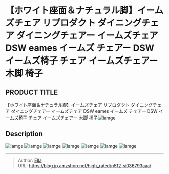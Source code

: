 # 【ホワイト座面＆ナチュラル脚】イームズチェア リプロダクト ダイニングチェア ダイニングチェアー イームズチェア DSW eames イームズ チェアー DSW イームズ椅子 チェア イームズチェアー 木脚 椅子


## PRODUCT TITLE 

【ホワイト座面＆ナチュラル脚】イームズチェア リプロダクト ダイニングチェア ダイニングチェアー イームズチェア DSW eames イームズ チェアー DSW イームズ椅子 チェア イームズチェアー 木脚 椅子![iamge](https://b2bfiles1.gigab2b.cn/image/wkseller/301/PP004264/20200416_e8a02da67a71be9911164637c2da0155.jpg)

## Description











![iamge](https://b2bfiles1.gigab2b.cn/image/wkseller/301/PP004264/20200416_88cf73fdfba7b86499dc3d3faa0ba952.jpg)
![iamge](https://b2bfiles1.gigab2b.cn/image/wkseller/301/PP004264/20200416_e3eb89160c9bf3e8eb11d1869a956851.jpg)
![iamge](https://b2bfiles1.gigab2b.cn/image/wkseller/301/PP004264/20200416_47553898566963046b28dbc0a28470c6.jpg)
![iamge](https://b2bfiles1.gigab2b.cn/image/wkseller/301/PP004264/20200416_13ec4bf7b454a7a4dda292b5f76f7ff4.jpg)
![iamge](https://b2bfiles1.gigab2b.cn/image/wkseller/301/PP004264/20200416_ca50baf70884462d6720cbe5aab8359d.jpg)
![iamge](https://b2bfiles1.gigab2b.cn/image/wkseller/301/PP004264/20200416_5a6f42358a334fffef9d04d5b89df9c3.jpg)
![iamge](https://b2bfiles1.gigab2b.cn/image/wkseller/301/PP004264/20200416_27112b0e84e3698f6c80c88b00480d9b.jpg)


---

> Author: [Ella](https://blog.jp.amzshop.net/)  
> URL: https://blog.jp.amzshop.net/high_rated/n512-si036793aaa/  

